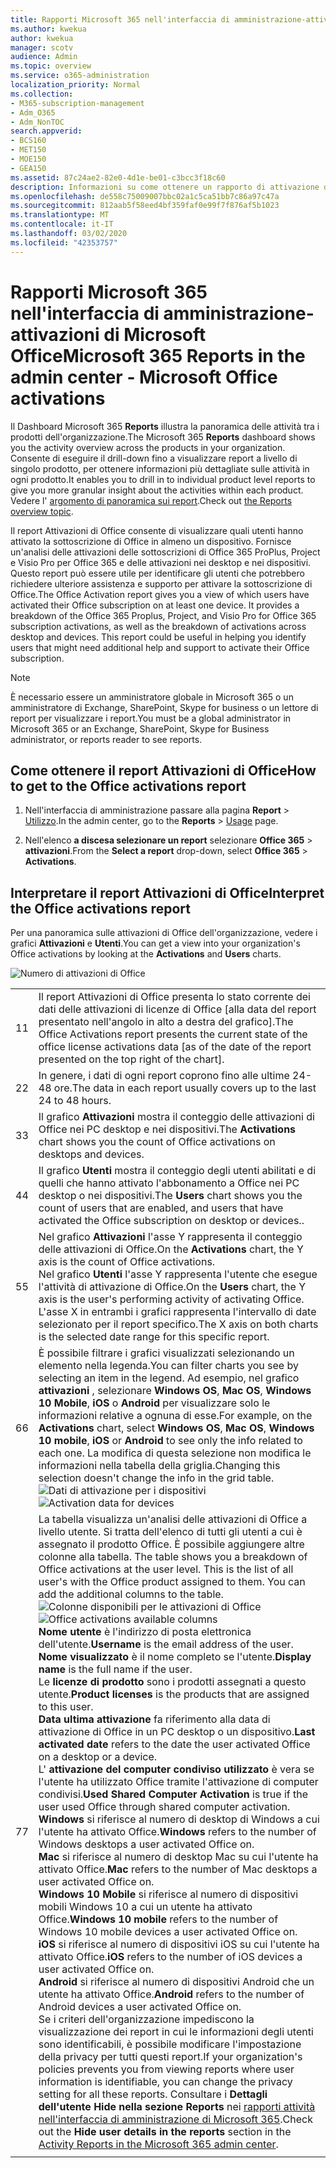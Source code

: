 ```yaml
---
title: Rapporti Microsoft 365 nell'interfaccia di amministrazione-attivazioni di Microsoft Office
ms.author: kwekua
author: kwekua
manager: scotv
audience: Admin
ms.topic: overview
ms.service: o365-administration
localization_priority: Normal
ms.collection:
- M365-subscription-management
- Adm_O365
- Adm_NonTOC
search.appverid:
- BCS160
- MET150
- MOE150
- GEA150
ms.assetid: 87c24ae2-82e0-4d1e-be01-c3bcc3f18c60
description: Informazioni su come ottenere un rapporto di attivazione di Office per conoscere gli utenti che hanno attivato la sottoscrizione di Office e identificare gli utenti che potrebbero richiedere ulteriore assistenza.
ms.openlocfilehash: de558c75009007bbc02a1c5ca51bb7c86a97c47a
ms.sourcegitcommit: 812aab5f58eed4bf359faf0e99f7f876af5b1023
ms.translationtype: MT
ms.contentlocale: it-IT
ms.lasthandoff: 03/02/2020
ms.locfileid: "42353757"
---
```

# <a name="microsoft-365-reports-in-the-admin-center---microsoft-office-activations"></a><span data-ttu-id="86b26-103">Rapporti Microsoft 365 nell'interfaccia di amministrazione-attivazioni di Microsoft Office</span><span class="sxs-lookup"><span data-stu-id="86b26-103">Microsoft 365 Reports in the admin center - Microsoft Office activations</span></span>

<span data-ttu-id="86b26-104">Il Dashboard Microsoft 365 **Reports** illustra la panoramica delle attività tra i prodotti dell'organizzazione.</span><span class="sxs-lookup"><span data-stu-id="86b26-104">The Microsoft 365 **Reports** dashboard shows you the activity overview across the products in your organization.</span></span> <span data-ttu-id="86b26-105">Consente di eseguire il drill-down fino a visualizzare report a livello di singolo prodotto, per ottenere informazioni più dettagliate sulle attività in ogni prodotto.</span><span class="sxs-lookup"><span data-stu-id="86b26-105">It enables you to drill in to individual product level reports to give you more granular insight about the activities within each product.</span></span> <span data-ttu-id="86b26-106">Vedere l' [argomento di panoramica sui report](activity-reports.md).</span><span class="sxs-lookup"><span data-stu-id="86b26-106">Check out [the Reports overview topic](activity-reports.md).</span></span>
  
<span data-ttu-id="86b26-p102">Il report Attivazioni di Office consente di visualizzare quali utenti hanno attivato la sottoscrizione di Office in almeno un dispositivo. Fornisce un'analisi delle attivazioni delle sottoscrizioni di Office 365 ProPlus, Project e Visio Pro per Office 365 e delle attivazioni nei desktop e nei dispositivi. Questo report può essere utile per identificare gli utenti che potrebbero richiedere ulteriore assistenza e supporto per attivare la sottoscrizione di Office.</span><span class="sxs-lookup"><span data-stu-id="86b26-p102">The Office Activation report gives you a view of which users have activated their Office subscription on at least one device. It provides a breakdown of the Office 365 Proplus, Project, and Visio Pro for Office 365 subscription activations, as well as the breakdown of activations across desktop and devices. This report could be useful in helping you identify users that might need additional help and support to activate their Office subscription.</span></span>
  
> [!NOTE]
> <span data-ttu-id="86b26-110">È necessario essere un amministratore globale in Microsoft 365 o un amministratore di Exchange, SharePoint, Skype for business o un lettore di report per visualizzare i report.</span><span class="sxs-lookup"><span data-stu-id="86b26-110">You must be a global administrator in Microsoft 365 or an Exchange, SharePoint, Skype for Business administrator, or reports reader to see reports.</span></span> 
  
## <a name="how-to-get-to-the-office-activations-report"></a><span data-ttu-id="86b26-111">Come ottenere il report Attivazioni di Office</span><span class="sxs-lookup"><span data-stu-id="86b26-111">How to get to the Office activations report</span></span>

1. <span data-ttu-id="86b26-112">Nell'interfaccia di amministrazione passare alla pagina **Report** \> <a href="https://go.microsoft.com/fwlink/p/?linkid=2074756" target="_blank">Utilizzo</a>.</span><span class="sxs-lookup"><span data-stu-id="86b26-112">In the admin center, go to the **Reports** \> <a href="https://go.microsoft.com/fwlink/p/?linkid=2074756" target="_blank">Usage</a> page.</span></span>

    
2. <span data-ttu-id="86b26-113">Nell'elenco **a discesa selezionare un report** selezionare **Office 365** \> **attivazioni**.</span><span class="sxs-lookup"><span data-stu-id="86b26-113">From the **Select a report** drop-down, select **Office 365** \> **Activations**.</span></span> 
  
## <a name="interpret-the-office-activations-report"></a><span data-ttu-id="86b26-114">Interpretare il report Attivazioni di Office</span><span class="sxs-lookup"><span data-stu-id="86b26-114">Interpret the Office activations report</span></span>

<span data-ttu-id="86b26-115">Per una panoramica sulle attivazioni di Office dell'organizzazione, vedere i grafici **Attivazioni** e **Utenti**.</span><span class="sxs-lookup"><span data-stu-id="86b26-115">You can get a view into your organization's Office activations by looking at the **Activations** and **Users** charts.</span></span> 
  
![Numero di attivazioni di Office](../../media/8c0ae08d-2d71-4437-9147-12c345bb5e9d.png)
  
|||
|:-----|:-----|
|<span data-ttu-id="86b26-117">1</span><span class="sxs-lookup"><span data-stu-id="86b26-117">1</span></span>  <br/> |<span data-ttu-id="86b26-118">Il report Attivazioni di Office presenta lo stato corrente dei dati delle attivazioni di licenze di Office [alla data del report presentato nell'angolo in alto a destra del grafico].</span><span class="sxs-lookup"><span data-stu-id="86b26-118">The Office Activations report presents the current state of the office license activations data [as of the date of the report presented on the top right of the chart].</span></span>  <br/> |
|<span data-ttu-id="86b26-119">2</span><span class="sxs-lookup"><span data-stu-id="86b26-119">2</span></span>  <br/> |<span data-ttu-id="86b26-120">In genere, i dati di ogni report coprono fino alle ultime 24-48 ore.</span><span class="sxs-lookup"><span data-stu-id="86b26-120">The data in each report usually covers up to the last 24 to 48 hours.</span></span>  <br/> |
|<span data-ttu-id="86b26-121">3</span><span class="sxs-lookup"><span data-stu-id="86b26-121">3</span></span>  <br/> |<span data-ttu-id="86b26-122">Il grafico **Attivazioni** mostra il conteggio delle attivazioni di Office nei PC desktop e nei dispositivi.</span><span class="sxs-lookup"><span data-stu-id="86b26-122">The **Activations** chart shows you the count of Office activations on desktops and devices.</span></span>  <br/> |
|<span data-ttu-id="86b26-123">4</span><span class="sxs-lookup"><span data-stu-id="86b26-123">4</span></span>  <br/> |<span data-ttu-id="86b26-124">Il grafico **Utenti** mostra il conteggio degli utenti abilitati e di quelli che hanno attivato l'abbonamento a Office nei PC desktop o nei dispositivi.</span><span class="sxs-lookup"><span data-stu-id="86b26-124">The **Users** chart shows you the count of users that are enabled, and users that have activated the Office subscription on desktop or devices..</span></span>  <br/> |
|<span data-ttu-id="86b26-125">5</span><span class="sxs-lookup"><span data-stu-id="86b26-125">5</span></span>  <br/> | <span data-ttu-id="86b26-126">Nel grafico **Attivazioni** l'asse Y rappresenta il conteggio delle attivazioni di Office.</span><span class="sxs-lookup"><span data-stu-id="86b26-126">On the **Activations** chart, the Y axis is the count of Office activations.</span></span>  <br/>  <span data-ttu-id="86b26-127">Nel grafico **Utenti** l'asse Y rappresenta l'utente che esegue l'attività di attivazione di Office.</span><span class="sxs-lookup"><span data-stu-id="86b26-127">On the **Users** chart, the Y axis is the user's performing activity of activating Office.</span></span>  <br/>  <span data-ttu-id="86b26-128">L'asse X in entrambi i grafici rappresenta l'intervallo di date selezionato per il report specifico.</span><span class="sxs-lookup"><span data-stu-id="86b26-128">The X axis on both charts is the selected date range for this specific report.</span></span>  <br/> |
|<span data-ttu-id="86b26-129">6</span><span class="sxs-lookup"><span data-stu-id="86b26-129">6</span></span>  <br/> |<span data-ttu-id="86b26-130">È possibile filtrare i grafici visualizzati selezionando un elemento nella legenda.</span><span class="sxs-lookup"><span data-stu-id="86b26-130">You can filter charts you see by selecting an item in the legend.</span></span> <span data-ttu-id="86b26-131">Ad esempio, nel grafico **attivazioni** , selezionare **Windows OS**, **Mac OS**, **Windows 10 Mobile**, **iOS** o **Android** per visualizzare solo le informazioni relative a ognuna di esse.</span><span class="sxs-lookup"><span data-stu-id="86b26-131">For example, on the **Activations** chart, select **Windows OS**, **Mac OS**, **Windows 10 mobile**, **iOS** or **Android** to see only the info related to each one.</span></span> <span data-ttu-id="86b26-132">La modifica di questa selezione non modifica le informazioni nella tabella della griglia.</span><span class="sxs-lookup"><span data-stu-id="86b26-132">Changing this selection doesn't change the info in the grid table.</span></span> <br/> <span data-ttu-id="86b26-133">![Dati di attivazione per i dispositivi](../../media/59d3ec6e-2a6e-4b21-8aac-c73038c47b9f.png)</span><span class="sxs-lookup"><span data-stu-id="86b26-133">![Activation data for devices](../../media/59d3ec6e-2a6e-4b21-8aac-c73038c47b9f.png)</span></span>  <br/> |
|<span data-ttu-id="86b26-134">7</span><span class="sxs-lookup"><span data-stu-id="86b26-134">7</span></span>  <br/> | <span data-ttu-id="86b26-p104">La tabella visualizza un'analisi delle attivazioni di Office a livello utente. Si tratta dell'elenco di tutti gli utenti a cui è assegnato il prodotto Office. È possibile aggiungere altre colonne alla tabella.  </span><span class="sxs-lookup"><span data-stu-id="86b26-p104">The table shows you a breakdown of Office activations at the user level. This is the list of all user's with the Office product assigned to them. You can add the additional columns to the table.  </span></span><br/> <span data-ttu-id="86b26-138">![Colonne disponibili per le attivazioni di Office](../../media/410a4baa-cef8-4676-bf7c-02a907a3a575.png)</span><span class="sxs-lookup"><span data-stu-id="86b26-138">![Office activations available columns](../../media/410a4baa-cef8-4676-bf7c-02a907a3a575.png)</span></span><br/> <span data-ttu-id="86b26-139">**Nome utente** è l'indirizzo di posta elettronica dell'utente.</span><span class="sxs-lookup"><span data-stu-id="86b26-139">**Username** is the email address of the user.</span></span>  <br/> <span data-ttu-id="86b26-140">**Nome visualizzato** è il nome completo se l'utente.</span><span class="sxs-lookup"><span data-stu-id="86b26-140">**Display name** is the full name if the user.</span></span>  <br/> <span data-ttu-id="86b26-141">Le **licenze di prodotto** sono i prodotti assegnati a questo utente.</span><span class="sxs-lookup"><span data-stu-id="86b26-141">**Product licenses** is the products that are assigned to this user.</span></span>  <br/> <span data-ttu-id="86b26-142">**Data ultima attivazione** fa riferimento alla data di attivazione di Office in un PC desktop o un dispositivo.</span><span class="sxs-lookup"><span data-stu-id="86b26-142">**Last activated date** refers to the date the user activated Office on a desktop or a device.</span></span>  <br/> <span data-ttu-id="86b26-143">L' **attivazione del computer condiviso utilizzato** è vera se l'utente ha utilizzato Office tramite l'attivazione di computer condivisi.</span><span class="sxs-lookup"><span data-stu-id="86b26-143">**Used Shared Computer Activation** is true if the user used Office through shared computer activation.</span></span> <br/> <span data-ttu-id="86b26-144">**Windows** si riferisce al numero di desktop di Windows a cui l'utente ha attivato Office.</span><span class="sxs-lookup"><span data-stu-id="86b26-144">**Windows** refers to the number of Windows desktops a user activated Office on.</span></span>  <br/> <span data-ttu-id="86b26-145">**Mac** si riferisce al numero di desktop Mac su cui l'utente ha attivato Office.</span><span class="sxs-lookup"><span data-stu-id="86b26-145">**Mac** refers to the number of Mac desktops a user activated Office on.</span></span>  <br/> <span data-ttu-id="86b26-146">**Windows 10 Mobile** si riferisce al numero di dispositivi mobili Windows 10 a cui un utente ha attivato Office.</span><span class="sxs-lookup"><span data-stu-id="86b26-146">**Windows 10 mobile** refers to the number of Windows 10 mobile devices a user activated Office on.</span></span>  <br/> <span data-ttu-id="86b26-147">**iOS** si riferisce al numero di dispositivi iOS su cui l'utente ha attivato Office.</span><span class="sxs-lookup"><span data-stu-id="86b26-147">**iOS** refers to the number of iOS devices a user activated Office on.</span></span>  <br/> <span data-ttu-id="86b26-148">**Android** si riferisce al numero di dispositivi Android che un utente ha attivato Office.</span><span class="sxs-lookup"><span data-stu-id="86b26-148">**Android** refers to the number of Android devices a user activated Office on.</span></span>  <br/>  <span data-ttu-id="86b26-149">Se i criteri dell'organizzazione impediscono la visualizzazione dei report in cui le informazioni degli utenti sono identificabili, è possibile modificare l'impostazione della privacy per tutti questi report.</span><span class="sxs-lookup"><span data-stu-id="86b26-149">If your organization's policies prevents you from viewing reports where user information is identifiable, you can change the privacy setting for all these reports.</span></span> <span data-ttu-id="86b26-150">Consultare i **Dettagli dell'utente Hide nella sezione Reports** nei [rapporti attività nell'interfaccia di amministrazione di Microsoft 365](activity-reports.md).</span><span class="sxs-lookup"><span data-stu-id="86b26-150">Check out the **Hide user details in the reports** section in the [Activity Reports in the Microsoft 365 admin center](activity-reports.md).</span></span>  <br/> |
|||
   

